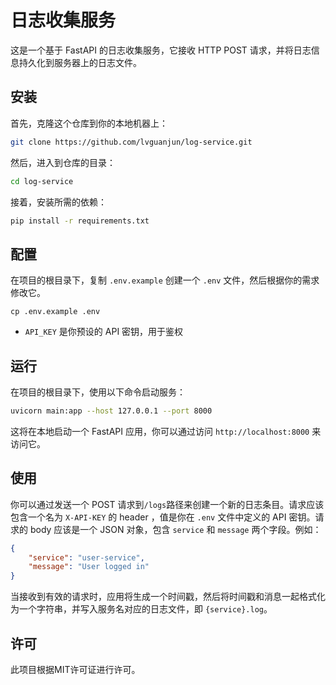 # 日志收集服务

这是一个基于 FastAPI 的日志收集服务，它接收 HTTP POST 请求，并将日志信息持久化到服务器上的日志文件。

## 安装

首先，克隆这个仓库到你的本地机器上：

```bash
git clone https://github.com/lvguanjun/log-service.git
```

然后，进入到仓库的目录：

```bash
cd log-service
```

接着，安装所需的依赖：

```bash
pip install -r requirements.txt
```

## 配置

在项目的根目录下，复制 `.env.example` 创建一个 `.env` 文件，然后根据你的需求修改它。

```env
cp .env.example .env
```

- `API_KEY` 是你预设的 API 密钥，用于鉴权

## 运行

在项目的根目录下，使用以下命令启动服务：

```bash
uvicorn main:app --host 127.0.0.1 --port 8000
```

这将在本地启动一个 FastAPI 应用，你可以通过访问 `http://localhost:8000` 来访问它。

## 使用

你可以通过发送一个 POST 请求到`/logs`路径来创建一个新的日志条目。请求应该包含一个名为 `X-API-KEY` 的 header ，值是你在 `.env` 文件中定义的 API 密钥。请求的 body 应该是一个 JSON 对象，包含 `service` 和 `message` 两个字段。例如：

```json
{
    "service": "user-service",
    "message": "User logged in"
}
```

当接收到有效的请求时，应用将生成一个时间戳，然后将时间戳和消息一起格式化为一个字符串，并写入服务名对应的日志文件，即 `{service}.log`。

## 许可

此项目根据MIT许可证进行许可。